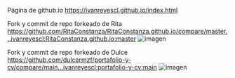 Página de github.io https://ivanreyescl.github.io/index.html

Fork y commit de repo forkeado de Rita https://github.com/RitaConstanza/RitaConstanza.github.io/compare/master...ivanreyescl:RitaConstanza.github.io:master
![imagen](https://github.com/user-attachments/assets/2ca95a1c-595a-4fe8-bd0c-2e5cd4354b8e)

Fork y commit de repo forkeado de Dulce  https://github.com/dulcermzf/portafolio-y-cv/compare/main...ivanreyescl:portafolio-y-cv:main
![imagen](https://github.com/user-attachments/assets/ff4cd469-0b13-4939-a07a-cfbf322e822f)

